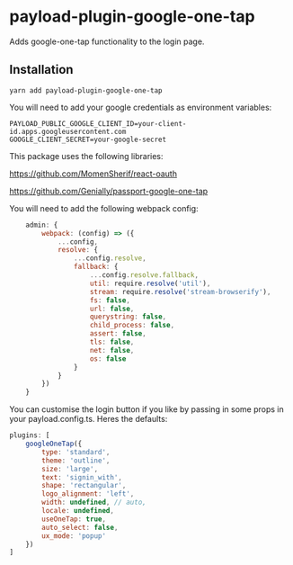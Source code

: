 # payload-plugin-google-one-tap

Adds google-one-tap functionality to the login page.

## Installation

```
yarn add payload-plugin-google-one-tap
```

You will need to add your google credentials as environment variables:
```dotenv
PAYLOAD_PUBLIC_GOOGLE_CLIENT_ID=your-client-id.apps.googleusercontent.com
GOOGLE_CLIENT_SECRET=your-google-secret
```

This package uses the following libraries:

https://github.com/MomenSherif/react-oauth

https://github.com/Genially/passport-google-one-tap

You will need to add the following webpack config:

```js
    admin: {
		webpack: (config) => ({
			...config,
			resolve: {
				...config.resolve,
				fallback: {
					...config.resolve.fallback,
					util: require.resolve('util'),
					stream: require.resolve('stream-browserify'),
					fs: false,
					url: false,
					querystring: false,
					child_process: false,
					assert: false,
					tls: false,
					net: false,
					os: false
				}
			}
		})
	}
```

You can customise the login button if you like by passing in some props in your payload.config.ts. Heres the defaults:

```js
plugins: [
	googleOneTap({
		type: 'standard',
		theme: 'outline',
		size: 'large',
		text: 'signin_with',
		shape: 'rectangular',
		logo_alignment: 'left',
		width: undefined, // auto,
		locale: undefined,
		useOneTap: true,
		auto_select: false,
		ux_mode: 'popup'
	})
]
```

